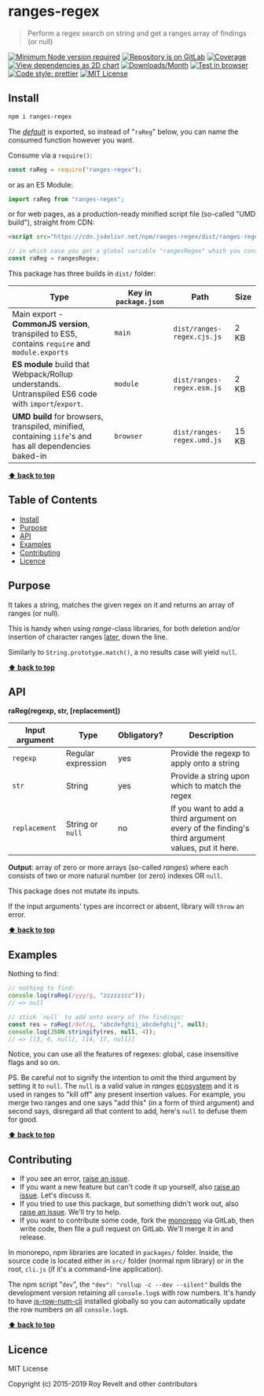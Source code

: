 # ranges-regex

> Perform a regex search on string and get a ranges array of findings (or null)

[![Minimum Node version required][node-img]][node-url]
[![Repository is on GitLab][gitlab-img]][gitlab-url]
[![Coverage][cov-img]][cov-url]
[![View dependencies as 2D chart][deps2d-img]][deps2d-url]
[![Downloads/Month][downloads-img]][downloads-url]
[![Test in browser][runkit-img]][runkit-url]
[![Code style: prettier][prettier-img]][prettier-url]
[![MIT License][license-img]][license-url]

## Install

```bash
npm i ranges-regex
```

The [_default_](https://exploringjs.com/es6/ch_modules.html#_default-exports-one-per-module) is exported, so instead of "`raReg`" below, you can name the consumed function however you want.

Consume via a `require()`:

```js
const raReg = require("ranges-regex");
```

or as an ES Module:

```js
import raReg from "ranges-regex";
```

or for web pages, as a production-ready minified script file (so-called "UMD build"), straight from CDN:

```html
<script src="https://cdn.jsdelivr.net/npm/ranges-regex/dist/ranges-regex.umd.js"></script>
```

```js
// in which case you get a global variable "rangesRegex" which you consume like this:
const raReg = rangesRegex;
```

This package has three builds in `dist/` folder:

| Type                                                                                                    | Key in `package.json` | Path                       | Size  |
| ------------------------------------------------------------------------------------------------------- | --------------------- | -------------------------- | ----- |
| Main export - **CommonJS version**, transpiled to ES5, contains `require` and `module.exports`          | `main`                | `dist/ranges-regex.cjs.js` | 2 KB  |
| **ES module** build that Webpack/Rollup understands. Untranspiled ES6 code with `import`/`export`.      | `module`              | `dist/ranges-regex.esm.js` | 2 KB  |
| **UMD build** for browsers, transpiled, minified, containing `iife`'s and has all dependencies baked-in | `browser`             | `dist/ranges-regex.umd.js` | 15 KB |

**[⬆ back to top](#)**

## Table of Contents

- [Install](#install)
- [Purpose](#purpose)
- [API](#api)
- [Examples](#examples)
- [Contributing](#contributing)
- [Licence](#licence)

## Purpose

It takes a string, matches the given regex on it and returns an array of ranges (or null).

This is handy when using _range_-class libraries, for both deletion and/or insertion of character ranges [later](https://www.npmjs.com/package/ranges-apply), down the line.

Similarly to `String.prototype.match()`, a no results case will yield `null`.

**[⬆ back to top](#)**

## API

**raReg(regexp, str, \[replacement])**

| Input argument | Type               | Obligatory? | Description                                                                                       |
| -------------- | ------------------ | ----------- | ------------------------------------------------------------------------------------------------- |
| `regexp`       | Regular expression | yes         | Provide the regexp to apply onto a string                                                         |
| `str`          | String             | yes         | Provide a string upon which to match the regex                                                    |
| `replacement`  | String or `null`   | no          | If you want to add a third argument on every of the finding's third argument values, put it here. |

**Output**: array of zero or more arrays (so-called _ranges_) where each consists of two or more natural number (or zero) indexes OR `null`.

This package does not mutate its inputs.

If the input arguments' types are incorrect or absent, library will `throw` an error.

**[⬆ back to top](#)**

## Examples

Nothing to find:

```js
// nothing to find:
console.log(raReg(/yyy/g, "zzzzzzzz"));
// => null

// stick `null` to add onto every of the findings:
const res = raReg(/def/g, "abcdefghij_abcdefghij", null);
console.log(JSON.stringify(res, null, 4));
// => [[3, 6, null], [14, 17, null]]
```

Notice, you can use all the features of regexes: global, case insensitive flags and so on.

PS. Be careful not to signify the intention to omit the third argument by setting it to `null`. The `null` is a valid value in _ranges_ [ecosystem](https://gitlab.com/codsen/codsen#-11-range-libraries) and it is used in ranges to "kill off" any present insertion values. For example, you merge two ranges and one says "add this" (in a form of third argument) and second says, disregard all that content to add, here's `null` to defuse them for good.

**[⬆ back to top](#)**

## Contributing

- If you see an error, [raise an issue](<https://gitlab.com/codsen/codsen/issues/new?issue[title]=ranges-regex%20package%20-%20put%20title%20here&issue[description]=**Which%20package%20is%20this%20issue%20for**%3A%20%0Aranges-regex%0A%0A**Describe%20the%20issue%20(if%20necessary)**%3A%20%0A%0A%0A%2Fassign%20%40revelt>).
- If you want a new feature but can't code it up yourself, also [raise an issue](<https://gitlab.com/codsen/codsen/issues/new?issue[title]=ranges-regex%20package%20-%20put%20title%20here&issue[description]=**Which%20package%20is%20this%20issue%20for**%3A%20%0Aranges-regex%0A%0A**Describe%20the%20issue%20(if%20necessary)**%3A%20%0A%0A%0A%2Fassign%20%40revelt>). Let's discuss it.
- If you tried to use this package, but something didn't work out, also [raise an issue](<https://gitlab.com/codsen/codsen/issues/new?issue[title]=ranges-regex%20package%20-%20put%20title%20here&issue[description]=**Which%20package%20is%20this%20issue%20for**%3A%20%0Aranges-regex%0A%0A**Describe%20the%20issue%20(if%20necessary)**%3A%20%0A%0A%0A%2Fassign%20%40revelt>). We'll try to help.
- If you want to contribute some code, fork the [monorepo](https://gitlab.com/codsen/codsen/) via GitLab, then write code, then file a pull request on GitLab. We'll merge it in and release.

In monorepo, npm libraries are located in `packages/` folder. Inside, the source code is located either in `src/` folder (normal npm library) or in the root, `cli.js` (if it's a command-line application).

The npm script "`dev`", the `"dev": "rollup -c --dev --silent"` builds the development version retaining all `console.log`s with row numbers. It's handy to have [js-row-num-cli](https://www.npmjs.com/package/js-row-num-cli) installed globally so you can automatically update the row numbers on all `console.log`s.

**[⬆ back to top](#)**

## Licence

MIT License

Copyright (c) 2015-2019 Roy Revelt and other contributors

[node-img]: https://img.shields.io/node/v/ranges-regex.svg?style=flat-square&label=works%20on%20node
[node-url]: https://www.npmjs.com/package/ranges-regex
[gitlab-img]: https://img.shields.io/badge/repo-on%20GitLab-brightgreen.svg?style=flat-square
[gitlab-url]: https://gitlab.com/codsen/codsen/tree/master/packages/ranges-regex
[cov-img]: https://img.shields.io/badge/coverage-89.66%25-brightgreen.svg?style=flat-square
[cov-url]: https://gitlab.com/codsen/codsen/tree/master/packages/ranges-regex
[deps2d-img]: https://img.shields.io/badge/deps%20in%202D-see_here-08f0fd.svg?style=flat-square
[deps2d-url]: http://npm.anvaka.com/#/view/2d/ranges-regex
[downloads-img]: https://img.shields.io/npm/dm/ranges-regex.svg?style=flat-square
[downloads-url]: https://npmcharts.com/compare/ranges-regex
[runkit-img]: https://img.shields.io/badge/runkit-test_in_browser-a853ff.svg?style=flat-square
[runkit-url]: https://npm.runkit.com/ranges-regex
[prettier-img]: https://img.shields.io/badge/code_style-prettier-ff69b4.svg?style=flat-square
[prettier-url]: https://prettier.io
[license-img]: https://img.shields.io/badge/licence-MIT-51c838.svg?style=flat-square
[license-url]: https://gitlab.com/codsen/codsen/blob/master/LICENSE
